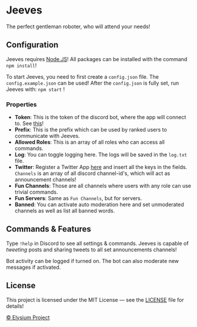 # Jeeves
The perfect gentleman roboter, who will attend your needs!

## Configuration
Jeeves requires [Node.JS](https://nodejs.org/en/)! All packages can be installed with the command `npm install`!

To start Jeeves, you need to first create a `config.json` file. The `config.example.json` can be used! After the `config.json` is fully set, run Jeeves with: `npm start` !

### Properties
* **Token**: This is the token of the discord bot, where the app will connect to. See [this](https://discordapp.com/developers/applications/me)!
* **Prefix**: This is the prefix which can be used by ranked users to communicate with Jeeves.
* **Allowed Roles**: This is an array of all roles who can access all commands.
* **Log**: You can toggle logging here. The logs will be saved in the `log.txt` file.
* **Twitter**: Register a Twitter App [here](https://apps.twitter.com) and insert all the keys in the fields. `Channels` is an array of all discord channel-id's, which will act as announcement channels!
* **Fun Channels**: Those are all channels where users with any role can use trivial commands.
* **Fun Servers**: Same as `Fun Channels`, but for servers.
* **Banned**: You can activate auto moderation here and set unmoderated channels as well as list all banned words.

## Commands & Features
Type `!help` in Discord to see all settings & commands. Jeeves is capable of *tweeting* posts and sharing tweets to all set announcements channels!

Bot activity can be logged if turned on. The bot can also moderate new messages if activated.

## License
This project is licensed under the MIT License — see the [LICENSE](./LICENSE) file for details!

[© Elysium Project](https://www.elysium-project.org)
